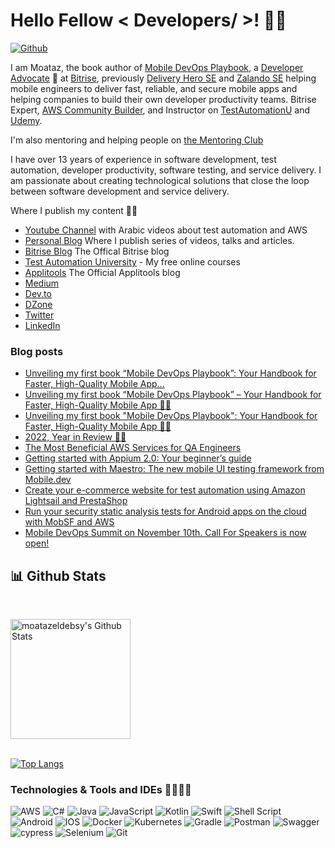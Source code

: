<h1> Hello Fellow < Developers/ >! 👋🏻 </h1>

[![Github](https://img.shields.io/github/followers/moatazeldebsy?label=Follow&style=social)](https://github.com/moatazeldebsy)

 
I am Moataz, the book author of [Mobile DevOps Playbook](https://www.amazon.com/Mobile-DevOps-Playbook-accelerating-high-quality/dp/1803242558/ref=sr_1_1?keywords=9781803242552&qid=1680253844&sr=8-1), a [Developer Advocate](https://blog.bitrise.io/post/a-day-in-the-life-of-a-developer-advocate-at-bitrise) 🥑 at [Bitrise](http://www.bitrise.io), previously [Delivery Hero SE](https://www.deliveryhero.com/) and [Zalando SE](https://www.zalando.de/) helping mobile engineers to deliver fast, reliable, and secure mobile apps and helping companies to build their own developer productivity teams. Bitrise Expert, [AWS Community Builder](https://aws.amazon.com/developer/community/community-builders/community-builders-directory/?cb-cards.sort-by=item.additionalFields.cbName&cb-cards.sort-order=asc&awsf.builder-category=*all&awsf.location=*all&awsf.year=*all&cb-cards.q=moataz&cb-cards.q_operator=AND), and Instructor on [TestAutomationU](https://testautomationu.applitools.com/instructors/moataz_nabil.html) and [Udemy](https://www.udemy.com/course/selenium-webdriver-from-foundation-to-framework-in-arabic/?referralCode=070F61E78CBA6A4AD2D3).
	
I'm also mentoring and helping people on [the Mentoring Club](https://www.mentoring-club.com/the-mentors/moataz-nabil)


I have over 13 years of experience in software development, test automation, developer productivity, software testing, and service delivery. I am passionate about creating technological solutions that close the loop between software development and service delivery. 

Where I publish my content ✍🏻 
- [Youtube Channel](https://www.youtube.com/c/MoatazNabil01) with Arabic videos about test automation and AWS
- [Personal Blog](https://moataznabil.blog/) Where I publish series of videos, talks and articles.
- [Bitrise Blog](https://blog.bitrise.io/author/moataz-nabil) The Offical Bitrise blog
- [Test Automation University](https://testautomationu.applitools.com/instructors/moataz_nabil.html) - My free online courses
- [Applitools](https://applitools.com/blog/author/moataznabil/) The Official Applitools blog 
- [Medium](http://moatazeldebsy.medium.com/)
- [Dev.to](https://dev.to/moataznabil)
- [DZone](https://dzone.com/users/3017444/moataznabil.html)
- [Twitter](https://twitter.com/Moatazeldebsy)
- [LinkedIn](https://www.linkedin.com/in/moataz-nabil/)

### Blog posts
<!-- BLOG-POST-LIST:START -->
- [Unveiling my first book “Mobile DevOps Playbook”: Your Handbook for Faster, High-Quality Mobile App…](https://moatazeldebsy.medium.com/unveiling-my-first-book-mobile-devops-playbook-your-handbook-for-faster-high-quality-mobile-app-19affc21ebfa?source=rss-22507dab7991------2)
- [Unveiling my first book “Mobile DevOps Playbook” – Your Handbook for Faster, High-Quality Mobile App 📱🚀](https://moataznabil.blog/2023/04/27/unveiling-my-first-book-mobile-devops-playbook-your-handbook-for-faster-high-quality-mobile-app-%f0%9f%93%b1%f0%9f%9a%80/)
- [Unveiling my first book &quot;Mobile DevOps Playbook&quot;: Your Handbook for Faster, High-Quality Mobile App 📱🚀](https://dev.to/moataznabil/unveiling-my-first-book-mobile-devops-playbook-your-handbook-for-faster-high-quality-mobile-app-28m3)
- [2022, Year in Review 🙌🏻](https://moataznabil.blog/2022/12/28/2022-year-in-review-%f0%9f%99%8c%f0%9f%8f%bb/)
- [The Most Beneficial AWS Services for QA Engineers](https://dev.to/aws-builders/the-most-beneficial-aws-services-for-qa-engineers-40f7)
- [Getting started with Appium 2.0: Your beginner’s guide](https://dev.to/moataznabil/getting-started-with-appium-20-your-beginners-guide-3m32)
- [Getting started with Maestro: The new mobile UI testing framework from Mobile.dev](https://dev.to/moataznabil/getting-started-with-maestro-the-new-mobile-ui-testing-framework-from-mobiledev-2n0k)
- [Create your e-commerce website for test automation using Amazon Lightsail and PrestaShop](https://dev.to/aws-builders/create-your-ecommerce-website-for-test-automation-using-amazon-lightsail-and-prestashop-17pg)
- [Run your security static analysis tests for Android apps on the cloud with MobSF and AWS](https://dev.to/aws-builders/run-your-security-static-analysis-tests-for-android-apps-on-the-cloud-with-mobsf-and-aws-4cam)
- [Mobile DevOps Summit on November 10th. Call For Speakers is now open!](https://dev.to/moataznabil/mobile-devops-summit-on-november-10th-call-for-speakers-is-now-open-2ged)
<!-- BLOG-POST-LIST:END -->


 ## 📊 Github Stats

  <br/>
  <p align="left">
    <a href="https://github.com/anuraghazra/github-readme-stats"><img alt="moatazeldebsy's Github Stats" src="https://github-readme-stats.vercel.app/api?username=moatazeldebsy&show_icons=true&count_private=true" height="192px"/></a>
<br/>
  &nbsp;
	
  <br/>

 
 [![Top Langs](https://github-readme-stats.vercel.app/api/top-langs/?username=moatazeldebsy&langs_count=8)](https://github.com/moatazeldebsy/github-readme-stats)

 
 ### Technologies & Tools and IDEs 👨🏻‍💻🤖
 
![AWS](https://img.shields.io/badge/AWS-%23FF9900.svg?style=for-the-badge&logo=amazon-aws&logoColor=white)
![C#](https://img.shields.io/badge/c%23-%23239120.svg?style=for-the-badge&logo=c-sharp&logoColor=white)
![Java](https://img.shields.io/badge/java-%23ED8B00.svg?style=for-the-badge&logo=java&logoColor=white)
![JavaScript](https://img.shields.io/badge/javascript-%23323330.svg?style=for-the-badge&logo=javascript&logoColor=%23F7DF1E)
![Kotlin](https://img.shields.io/badge/kotlin-%230095D5.svg?style=for-the-badge&logo=kotlin&logoColor=white)
![Swift](https://img.shields.io/badge/swift-F54A2A?style=for-the-badge&logo=swift&logoColor=white)
![Shell Script](https://img.shields.io/badge/shell_script-%23121011.svg?style=for-the-badge&logo=gnu-bash&logoColor=white)
![Android](https://img.shields.io/badge/Android-3DDC84?style=for-the-badge&logo=android&logoColor=white)
![IOS](https://img.shields.io/badge/iOS-000000?style=for-the-badge&logo=ios&logoColor=white)
![Docker](https://img.shields.io/badge/docker-%230db7ed.svg?style=for-the-badge&logo=docker&logoColor=white)
![Kubernetes](https://img.shields.io/badge/kubernetes-%23326ce5.svg?style=for-the-badge&logo=kubernetes&logoColor=white)
![Gradle](https://img.shields.io/badge/Gradle-02303A.svg?style=for-the-badge&logo=Gradle&logoColor=white)
![Postman](https://img.shields.io/badge/Postman-FF6C37?style=for-the-badge&logo=postman&logoColor=white)
![Swagger](https://img.shields.io/badge/-Swagger-%23Clojure?style=for-the-badge&logo=swagger&logoColor=white)
![cypress](https://img.shields.io/badge/-cypress-%23E5E5E5?style=for-the-badge&logo=cypress&logoColor=058a5e)
![Selenium](https://img.shields.io/badge/-selenium-%43B02A?style=for-the-badge&logo=selenium&logoColor=white)
![Git](https://img.shields.io/badge/git-%23F05033.svg?style=for-the-badge&logo=git&logoColor=white)	  
